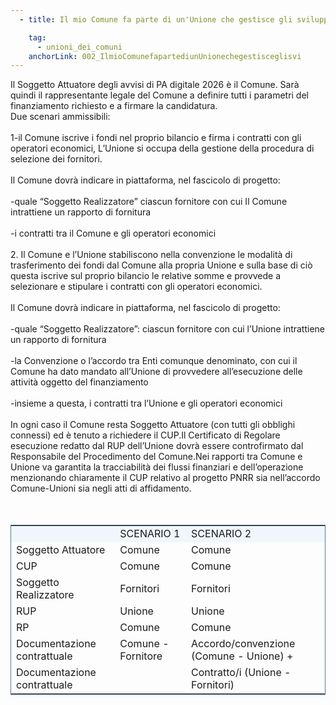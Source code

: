 ```yaml
---
  - title: Il mio Comune fa parte di un'Unione che gestisce gli sviluppi tecnologici per conto del Comune, come posso partecipare agli avvisi pubblicati su PA digitale 2026? 

    tag:
      - unioni_dei_comuni
    anchorLink: 002_IlmioComunefapartediunUnionechegestisceglisvi
---
```


Il Soggetto Attuatore degli avvisi di PA digitale 2026 è il Comune. Sarà quindi il rappresentante legale del Comune a definire tutti i parametri del finanziamento richiesto e a firmare la candidatura.<br>Due scenari ammissibili:</br> <br>1-il Comune iscrive i fondi nel proprio bilancio e firma i contratti con gli operatori economici, L’Unione si occupa della gestione della procedura di selezione dei fornitori. </br> <br>Il Comune dovrà indicare in piattaforma, nel fascicolo di progetto:</br> <br>-quale “Soggetto Realizzatore” ciascun fornitore con cui Il Comune intrattiene un rapporto di fornitura</br> <br>-i contratti tra il Comune e  gli operatori economici</br> <br>2. Il Comune e l’Unione stabiliscono nella convenzione le modalità di trasferimento dei fondi dal Comune alla propria Unione e sulla base di ciò questa iscrive sul proprio bilancio le relative somme e provvede a selezionare e stipulare i contratti con gli operatori economici. </br> <br>Il Comune dovrà indicare in piattaforma, nel fascicolo di progetto:</br> <br>-quale “Soggetto Realizzatore”: ciascun fornitore con cui l’Unione intrattiene un rapporto di fornitura</br> <br>-la Convenzione o l’accordo tra Enti comunque denominato, con cui il Comune ha dato mandato all’Unione di provvedere all’esecuzione delle attività oggetto del finanziamento</br> <br>-insieme a questa, i contratti tra l’Unione e gli operatori economici</br> <br>In ogni caso il Comune resta Soggetto Attuatore (con tutti gli obblighi connessi) ed è tenuto a richiedere il CUP.Il Certificato di Regolare esecuzione redatto dal RUP dell’Unione dovrà essere controfirmato dal Responsabile del Procedimento del Comune.Nei rapporti tra Comune e Unione va garantita la tracciabilità dei flussi finanziari e dell’operazione  menzionando chiaramente il CUP relativo al progetto PNRR sia nell’accordo Comune-Unioni sia negli atti di affidamento.</br> 
 <br /><br />
<table class="table table-responsive" style="border: 1px solid #5A768A">
  <thead>
  </thead>
  <tbody>
    <tr style="background-color: #F0F6FC">
      <td></td>
      <td>SCENARIO 1</td>
      <td>SCENARIO 2</td>
    </tr>
    <tr>
      <td>Soggetto Attuatore</td>
      <td>Comune</td>
      <td>Comune</td>
    </tr>
    <tr>
      <td>CUP</td>
      <td>Comune</td>
      <td>Comune</td>
    </tr>
    <tr>
      <td>Soggetto Realizzatore</td>
      <td>Fornitori</td>
      <td>Fornitori</td>
    </tr>
    <tr>
      <td>RUP</td>
      <td>Unione</td>
      <td>Unione</td>
    </tr>
    <tr>
      <td>RP</td>
      <td>Comune</td>
      <td>Comune</td>
    </tr>
    <tr>
      <td>Documentazione contrattuale</td>
      <td>Comune - Fornitore</td>
      <td>Accordo/convenzione (Comune - Unione) +</td>
    </tr>
    <tr>
      <td>Documentazione contrattuale</td>
      <td></td>
      <td>Contratto/i (Unione - Fornitori)</td>
    </tr>
  </tbody>
</table>
